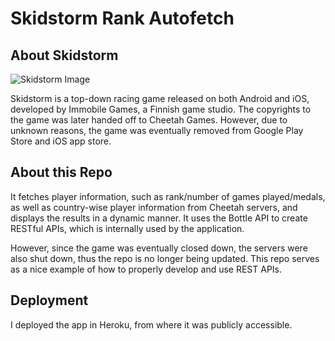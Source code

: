 # Skidstorm Rank Autofetch

## About Skidstorm

![Skidstorm Image](https://www.androidesapk.com/wp-content/uploads/2017/12/SkidStorm-678x351.jpg "Skidstorm Image")

Skidstorm is a top-down racing game released on both Android and iOS, developed by Immobile Games, a Finnish game studio.
The copyrights to the game was later handed off to Cheetah Games.
However, due to unknown reasons, the game was eventually removed from Google Play Store and iOS app store.

## About this Repo

It fetches player information, such as rank/number of games played/medals, as well as country-wise player information from Cheetah servers, and displays the results in a dynamic manner.
It uses the Bottle API to create RESTful APIs, which is internally used by the application.

However, since the game was eventually closed down, the servers were also shut down, thus the repo is no longer being updated.
This repo serves as a nice example of how to properly develop and use REST APIs.

## Deployment

I deployed the app in Heroku, from where it was publicly accessible.
